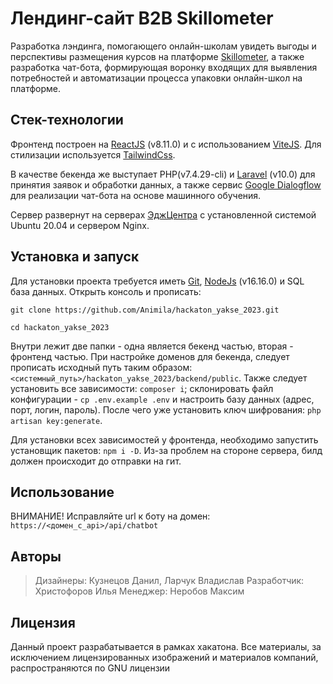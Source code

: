 # Лендинг-сайт B2B Skillometer 

Разработка лэндинга, помогающего онлайн-школам увидеть выгоды и перспективы размещения курсов на платформе [Skillometer](https://skillometer.ru/), а также разработка чат-бота, формирующая воронку входящих для выявления потребностей и автоматизации процесса упаковки онлайн-школ на платформе.

## Стек-технологии

Фронтенд построен на [ReactJS](https://ru.reactjs.org/) (v8.11.0) и с использованием [ViteJS](https://vitejs.dev/). Для стилизации используется [TailwindCss](https://tailwindcss.ru/). 

В качестве бекенда же выступает PHP(v7.4.29-cli) и [Laravel](https://laravel.com/) (v10.0) для принятия заявок и обработки данных, а также сервис [Google Dialogflow](https://dialogflow.cloud.google.com/) для реализации чат-бота на основе машинного обучения.

Сервер развернут на серверах [ЭджЦентра](https://hosting.edgecenter.ru/billmgr) с установленной системой Ubuntu 20.04 и сервером Nginx. 

## Установка и запуск

Для установки проекта требуется иметь [Git](https://git-scm.com), [NodeJs](https://nodejs.org/ru/) (v16.16.0) и SQL база данных. Открыть консоль и прописать:

`git clone https://github.com/Animila/hackaton_yakse_2023.git`

`cd hackaton_yakse_2023`

Внутри лежит две папки - одна является бекенд частью, вторая - фронтенд частью. При настройке доменов для бекенда, следует прописать исходный путь таким образом: `<системный_путь>/hackaton_yakse_2023/backend/public`. Также следует установить все зависимости:
`composer i`; склонировать файл конфигурации - `cp .env.example .env` и настроить базу данных (адрес, порт, логин, пароль). После чего уже установить ключ шифрования: `php artisan key:generate`.

Для установки всех зависимостей у фронтенда, необходимо запустить установщик пакетов: `npm i -D`. Из-за проблем на стороне сервера, билд должен происходит до отправки на гит.

## Использование

ВНИМАНИЕ! Исправляйте url к боту на домен: `https://<домен_c_api>/api/chatbot`

## Авторы

> Дизайнеры: Кузнецов Данил, Ларчук Владислав
> Разработчик: Христофоров Илья
> Менеджер: Неробов Максим

## Лицензия

Данный проект разрабатывается в рамках хакатона. Все материалы, за исключением лицензированных изображений и материалов компаний, распространяются по GNU лицензии

